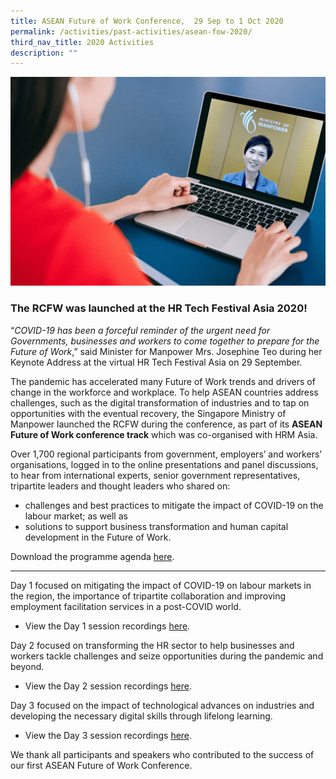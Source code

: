 ```yaml
---
title: ASEAN Future of Work Conference,  29 Sep to 1 Oct 2020
permalink: /activities/past-activities/asean-fow-2020/
third_nav_title: 2020 Activities
description: ""
---
```



![Keynote-Address-HR-Tech-Festival-Asia-2020](/images/min-josephine-teo-hr-fest-keynote-min.png)

### The RCFW was launched at the HR Tech Festival Asia 2020!

“_COVID-19 has been a forceful reminder of the urgent need for Governments, businesses and workers to come together to prepare for the Future of Work_,” said Minister for Manpower Mrs. Josephine Teo during her Keynote Address at the virtual HR Tech Festival Asia on 29 September.

The pandemic has accelerated many Future of Work trends and drivers of change in the workforce and workplace. To help ASEAN countries address challenges, such as the digital transformation of industries and to tap on opportunities with the eventual recovery, the Singapore Ministry of Manpower launched the RCFW during the conference, as part of its **ASEAN Future of Work conference track** which was co-organised with HRM Asia.

Over 1,700 regional participants from government, employers’ and workers’ organisations, logged in to the online presentations and panel discussions, to hear from international experts, senior government representatives, tripartite leaders and thought leaders who shared on:
- challenges and best practices to mitigate the impact of COVID-19 on the labour market; as well as
- solutions to support business transformation and human capital development in the Future of Work.

Download the programme agenda <a href="/files/HR-Tech-Festival Asia-ASEAN-Future-of-Work Track-Provisional-Programme.pdf/">here</a>.

---

Day 1 focused on mitigating the impact of COVID-19 on labour markets in the region, the importance of tripartite collaboration and improving employment facilitation services in a post-COVID world. 
- View the Day 1 session recordings <a href="/hr-tech-fest-asia-2020-asean-fow-track-day1/">here</a>.

Day 2 focused on transforming the HR sector to help businesses and workers tackle challenges and seize opportunities during the pandemic and beyond. 
- View the Day 2 session recordings <a href="/hr-tech-fest-asia-2020-asean-fow-track-day2/">here</a>.

Day 3 focused on the impact of technological advances on industries and developing the necessary digital skills through lifelong learning. 
- View the Day 3 session recordings <a href="/hr-tech-fest-asia-2020-asean-fow-track-day3/">here</a>.



We thank all participants and speakers who contributed to the success of our first ASEAN Future of Work Conference.